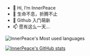 - 👋 Hi, I’m InnerPeace
- 👀 生命不息，折腾不止
- 🌱 Github 入门萌新
- 📫 愿有这么一天...

![InnerPeace's Most used languages](https://github-readme-stats.vercel.app/api/top-langs/?username=MasterJobSteam&layout=compact&theme=swift)

[![InnerPeace's GitHub stats](https://github-readme-stats.vercel.app/api?username=MasterJobSteam&show_icons=true&theme=swift)](https://github.com/anuraghazra/github-readme-stats)

<!---
MasterJobSteam/MasterJobSteam is a ✨ special ✨ repository because its `README.md` (this file) appears on your GitHub profile.
You can click the Preview link to take a look at your changes.
--->

